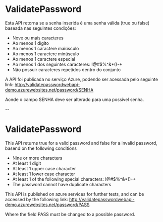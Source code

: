 # ValidatePassword

Esta API retorna se a senha inserida é uma senha válida (true ou false) baseada nas seguintes condições:

- Nove ou mais caracteres
- Ao menos 1 dígito
- Ao menos 1 caractere maiúsculo
- Ao menos 1 caractere minúsculo
- Ao menos 1 caractere especial
- Ao menos 1 dos seguintes caracteres: !@#$%^&*()-+
- Não possuir caracteres repetidos dentro do conjunto

A API foi publicada no serviço Azure, podendo ser acessada pelo seguinte link:
http://validatepasswordwebapi-demo.azurewebsites.net/password/SENHA

Aonde o campo SENHA deve ser alterado para uma possível senha.

--

# ValidatePassword
This API returns true for a valid password and false for a invalid password, basend on the following conditions
- Nine or more characters
- At least 1 digit
- At least 1 upper case character
- At least 1 lower case character
- At least 1 of the following special characters: !@#$%^&*()-+
- The password cannot have duplicate characters

This API is published on azure services for further tests, and can be accessed by the following link:
http://validatepasswordwebapi-demo.azurewebsites.net/password/PASS

Where the field PASS must be changed to a possible password.
